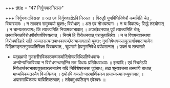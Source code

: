 +++
title = "47 निर्गुणवादनिरासः"

+++
निर्गुणवादनिरासः ॥ अत एव निर्गुणवादोऽपि निरस्तः । विरुद्धौ गुणविधिनिषेधौ कथमिति चेत् , विचारयामः । न तावदत्र समुच्चयो युक्तः; विरोधात् । अत एव नोभयत्यागः । न च विकल्पः; सिद्धे तदयोगात् । न चान्यतरत्यागः; किं त्याज्यमिति नियामकाभावात् । अपच्छेदनयात् पूर्वं त्याज्यमिति चेत्; तस्यानियतविरोधपौर्वापर्यविषयत्वात् । नियमे हि विरोधनयात् परानुत्पत्तिरेव । न च विषयव्यवस्थया विरोधपरिहारे सति अन्यतरात्यन्तबाधकापच्छेदन्यायावतारो युक्तः; गुणनिषेधवचसामुत्सर्गापवादन्यायेन विहितमङ्गलगुणव्यतिरिक्त विषयत्वात् , श्रूयमाणे हेयगुणनिषेधे पर्यवसानात् । उक्तं च तत्त्वसारे  
* यद्ब्रह्मणो गुणशरीरविकारजन्मकर्मादिगोचरविधिप्रतिषेधवाचः ।  
अन्योन्यभिन्नविषया न विरोधगन्धमर्हन्ति तन्न विधयः प्रतिषेधवाध्याः ॥ इत्यादि। एवं स्थितेऽपि निषेधार्थस्वभावप्रयुक्तपरत्वमात्रेण यदि निर्विशेषवचसा पूर्वबाधः; तदा शून्यवचसा तस्यापि बाधात् माध्यमिकमतस्यैव विजयित्वम् । द्वयोरपि वचसोः पारमार्थिकस्य प्रामाण्यस्यानभ्युपगमात् । अपारमार्थिकस्य चाविशिष्टत्वात् । तदेवमुभयलिङ्ग एवेश्वरः ॥